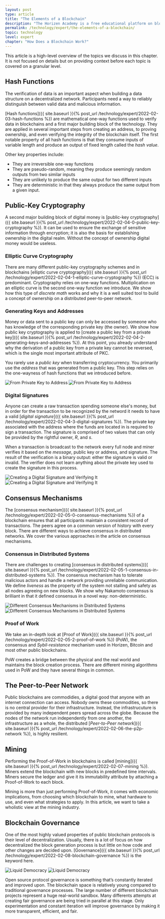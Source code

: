 ```yaml
---
layout: post
type: article
title: "The Elements of a Blockchain"
description: "The Horizen Academy is a free educational platform on blockchain technology, cryptocurrency, and privacy. This chapter is is not available yet. We add content frequently, sign up for our newsletter for notifications when it's released."
permalink: /technology/expert/the-elements-of-a-blockchain/
topic: technology
level: expert
chapter: "How Does a Blockchain Work?"
---
```


This article is a high-level overview of the topics we discuss in this chapter. It is not focused on details but on providing context before each topic is covered on a granular level.

## Hash Functions

The verification of data is an important aspect when building a data structure on a decentralized network. Participants need a way to reliably distinguish between valid data and malicious information.

[Hash functions]({{ site.baseurl }}{% post_url /technology/expert/2022-02-03-hash-functions %}) are mathematical one-way functions used to verify data in blockchains and a first major building block of the technology. They are applied in several important steps from creating an address, to proving ownership, and even verifying the integrity of the blockchain itself. The first notable property of all hash functions is that they consume inputs of variable length and produce an output of fixed length called the *hash value*.

Other key properties include:

- They are irreversible one-way functions
- They are pseudo-random, meaning they produce seemingly random outputs from two similar inputs
- They are unlikely to produce the same output for two different inputs
- They are deterministic in that they always produce the same output from a given input.

## Public-Key Cryptography

A second major building block of digital money is [public-key cryptography]({{ site.baseurl }}{% post_url /technology/expert/2022-02-04-0-public-key-cryptography %}). It can be used to ensure the exchange of sensitive information through encryption; it is also the basis for establishing ownership in the digital realm. Without the concept of ownership digital money would be useless.

### Elliptic Curve Cryptography

There are many different public-key cryptography schemes and in blockchains [elliptic curve cryptography]({{ site.baseurl }}{% post_url /technology/expert/2022-02-04-1-elliptic-curve-cryptography %}) (ECC) is predominant. Cryptography relies on one-way functions. Multiplication on an elliptic curve is the second one-way function we introduce. We show how this type of *discrete math* works and why it is a well suited tool to build a concept of ownership on a distributed peer-to-peer network.

### Generating Keys and Addresses

Money or data sent to a public key can only be accessed by someone who has knowledge of the corresponding private key (the owner). We show how public key cryptography is applied to [create a public key from a private key]({{ site.baseurl }}{% post_url /technology/expert/2022-02-04-2-generating-keys-and-addresses %}). At this point, you already understand why the derivation of a public key from a private key cannot be reversed, which is the single most important attribute of PKC.

You rarely use a *public key* when transferring cryptocurrency. You primarily use the *address* that was generated from a public key. This step relies on the one-wayness of hash functions that we introduced before.

![From Private Key to Address](/assets/post_files/technology/expert/2.3.2-keys-and-addresses/address-derivation-basic_D.jpg)
![From Private Key to Address](/assets/post_files/technology/expert/2.3.2-keys-and-addresses/address-derivation-basic_M.jpg)

### Digital Signatures

Anyone can create a raw transaction spending someone else's money, but in order for the transaction to be recognized by the netword it needs to have a valid [*digital signature*]({{ site.baseurl }}{% post_url /technology/expert/2022-02-04-3-digital-signatures %}). The private key associated with the address where the funds are located in is required to sign a transaction. The signature is comprised of two values that can only be provided by the rightful owner, *R*, and *s*.

When a transaction is broadcast to the network every full node and miner verifies it based on the *message*, public key or address, and signature. The result of the verification is a binary output: either the signature is valid or invalid. The verifier does not learn anything about the private key used to create the signature in this process.

![Creating a Digital Signature and Verifying It](/assets/post_files/technology/expert/2.3.3-digital-signatures/digital-signature_D.jpg)
![Creating a Digital Signature and Verifying It](/assets/post_files/technology/expert/2.3.3-digital-signatures/digital-signature_M.jpg)

## Consensus Mechanisms

The [consensus mechanism]({{ site.baseurl }}{% post_url /technology/expert/2022-02-05-0-consensus-mechanisms %}) of a blockchain ensures that all participants maintain a consistent record of transactions. The peers agree on a common version of history with every block. There are different ways to achieve consensus in distributed networks. We cover the various approaches in the article on consensus mechanisms.

### Consensus in Distributed Systems

There are challenges to creating [consensus in distributed systems]({{ site.baseurl }}{% post_url /technology/expert/2022-02-05-1-consensus-in-distributed-systems %}). The consensus mechanism has to tolerate malicious actors and handle a network providing unreliable communication. We define *liveness* as the property of the system not stalling and safety as all nodes agreeing on new blocks. We show why Nakamoto consensus is brilliant in that it defined consensus in a novel way: non-deterministic.

![Different Consensus Mechanisms in Distributed Systems](/assets/post_files/technology/expert/2.1-elements-of-a-blockchain/consensus-in-distributed-systems_D.jpg)
![Different Consensus Mechanisms in Distributed Systems](/assets/post_files/technology/expert/2.1-elements-of-a-blockchain/consensus-in-distributed-systems_M.jpg)

### Proof of Work

We take an in-depth look at [Proof of Work]({{ site.baseurl }}{% post_url /technology/expert/2022-02-05-2-proof-of-work %}) (PoW), the consensus and *Sybil-resistance* mechanism used in Horizen, Bitcoin and most other public blockchains.

PoW creates a bridge between the physical and the real world and maintains the block creation process. There are different mining algorithms used in PoW and they have several things in common.

## The Peer-to-Peer Network

Public blockchains are commodidies, a digital good that anyone with an internet connection can access. Nobody owns these commodities, so there is no central provider for their infrastructure. Instead, the infrastrucuture is provided by many independent peers spread across the globe. Because the nodes of the network run independently from one another, the infrastructure as a whole, the distributed [*Peer-to-Peer network*]({{ site.baseurl }}{% post_url /technology/expert/2022-02-06-the-p2p-network %}), is highly resilient.

## Mining

Performing the Proof-of-Work in blockchains is called [mining]({{ site.baseurl }}{% post_url /technology/expert/2022-02-07-mining %}). Miners extend the blockchain with new blocks in predefined time intervals. Miners secure the ledger and give it its immutability attribute by attaching a Proof-of-Work to each block.

Mining is more than just performing Proof-of-Work, it comes with economic implications, from choosing which blockchain to mine, what hardware to use, and even what strategies to apply. In this article, we want to take a wholistic view at the mining industry.

## Blockchain Governance

One of the most highly valued properties of public blockchain protocols is their level of decentralization. Usually, there is a lot of focus on how decentralized the block generation process is but little on how code and other changes are decided upon. [Governance]({{ site.baseurl }}{% post_url /technology/expert/2022-02-08-blockchain-governance %}) is the keyword here.

![Liquid Democracy](/assets/post_files/technology/expert/2.7-governance/liquid_democracy_D.jpg)
![Liquid Democracy](/assets/post_files/technology/expert/2.7-governance/liquid_democracy_M.jpg)

Open source protocol governance is something that’s constantly iterated and improved upon. The blockchain space is relatively young compared to traditional governance processes. The large number of different blockchain projects represent a huge real-world sandbox. Many differents attempts at creating fair governance are being tried in parallel at this stage. Only experimentation and constant iteration will improve governance by making it more transparent, efficient, and fair.
